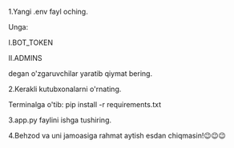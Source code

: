 1.Yangi .env fayl oching.

Unga:

I.BOT_TOKEN

II.ADMINS

degan o'zgaruvchilar yaratib qiymat bering.

2.Kerakli kutubxonalarni o'rnating.

Terminalga o'tib: pip install -r requirements.txt

3.app.py faylini ishga tushiring.

4.Behzod va uni jamoasiga rahmat aytish esdan chiqmasin!😉😉😉